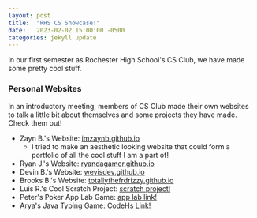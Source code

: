 ```yaml
---
layout: post
title:  "RHS CS Showcase!"
date:   2023-02-02 15:00:00 -0500
categories: jekyll update
---
```


In our first semester as Rochester High School's CS Club, we have made some pretty cool stuff.

### Personal Websites
In an introductory meeting, members of CS Club made their own websites to talk a little bit about themselves and some projects they have made. Check them out!
- Zayn B.'s Website: [imzaynb.github.io][zayns-website]
  - I tried to make an aesthetic looking website that could form a portfolio of all the cool stuff I am a part of!
- Ryan J.'s Website: [ryandagamer.github.io][ryans-website]
- Devin B.'s Website: [wevisdev.github.io][devins-website]
- Brooks B.'s Website: [totallythefrdrizzy.github.io][brooks-website]
- Luis R.'s Cool Scratch Project: [scratch project!][luis-scratch]
- Peter's Poker App Lab Game: [app lab link!][peters-app-lab-project]
- Arya's Java Typing Game: [CodeHs Link!][aryas-typing-game]

[zayns-website]: https://imzaynb.github.io/
[ryans-website]: https://ryandagamer.github.io/Cs-club-website
[devins-website]: https://wevisdev.github.io/CSClubWebsite/
[brooks-website]: https://totallythefrdrizzy.github.io/CsClubPage/
[luis-scratch]: https://scratch.mit.edu/projects/309938464/
[peters-app-lab-project]: https://studio.code.org/projects/applab/_l-5uoCGipfm_As9I9j5khebQA92XJD0LKnWk769zOE
[aryas-typing-game]: https://codehs.com/sandbox/id/typegame-FZHkVy/run